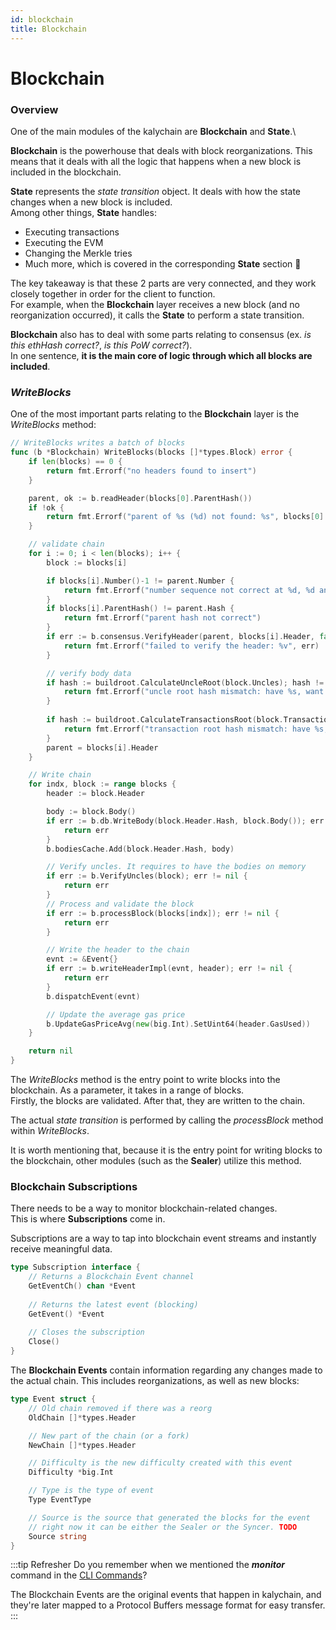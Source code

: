 ```yaml
---
id: blockchain
title: Blockchain
---
```


# Blockchain

### Overview

One of the main modules of the kalychain are **Blockchain** and **State**.\


**Blockchain** is the powerhouse that deals with block reorganizations. This means that it deals with all the logic that happens when a new block is included in the blockchain.

**State** represents the _state transition_ object. It deals with how the state changes when a new block is included.\
Among other things, **State** handles:

* Executing transactions
* Executing the EVM
* Changing the Merkle tries
* Much more, which is covered in the corresponding **State** section 🙂

The key takeaway is that these 2 parts are very connected, and they work closely together in order for the client to function.\
For example, when the **Blockchain** layer receives a new block (and no reorganization occurred), it calls the **State** to perform a state transition.

**Blockchain** also has to deal with some parts relating to consensus (ex. _is this ethHash correct?_, _is this PoW correct?_).\
In one sentence, **it is the main core of logic through which all blocks are included**.

### _WriteBlocks_

One of the most important parts relating to the **Blockchain** layer is the _WriteBlocks_ method:

```go
// WriteBlocks writes a batch of blocks
func (b *Blockchain) WriteBlocks(blocks []*types.Block) error {
	if len(blocks) == 0 {
		return fmt.Errorf("no headers found to insert")
	}

	parent, ok := b.readHeader(blocks[0].ParentHash())
	if !ok {
		return fmt.Errorf("parent of %s (%d) not found: %s", blocks[0].Hash().String(), blocks[0].Number(), blocks[0].ParentHash())
	}

	// validate chain
	for i := 0; i < len(blocks); i++ {
		block := blocks[i]

		if blocks[i].Number()-1 != parent.Number {
			return fmt.Errorf("number sequence not correct at %d, %d and %d", i, blocks[i].Number(), parent.Number)
		}
		if blocks[i].ParentHash() != parent.Hash {
			return fmt.Errorf("parent hash not correct")
		}
		if err := b.consensus.VerifyHeader(parent, blocks[i].Header, false, true); err != nil {
			return fmt.Errorf("failed to verify the header: %v", err)
		}

		// verify body data
		if hash := buildroot.CalculateUncleRoot(block.Uncles); hash != blocks[i].Header.Sha3Uncles {
			return fmt.Errorf("uncle root hash mismatch: have %s, want %s", hash, blocks[i].Header.Sha3Uncles)
		}
		
		if hash := buildroot.CalculateTransactionsRoot(block.Transactions); hash != blocks[i].Header.TxRoot {
			return fmt.Errorf("transaction root hash mismatch: have %s, want %s", hash, blocks[i].Header.TxRoot)
		}
		parent = blocks[i].Header
	}

	// Write chain
	for indx, block := range blocks {
		header := block.Header

		body := block.Body()
		if err := b.db.WriteBody(block.Header.Hash, block.Body()); err != nil {
			return err
		}
		b.bodiesCache.Add(block.Header.Hash, body)

		// Verify uncles. It requires to have the bodies on memory
		if err := b.VerifyUncles(block); err != nil {
			return err
		}
		// Process and validate the block
		if err := b.processBlock(blocks[indx]); err != nil {
			return err
		}

		// Write the header to the chain
		evnt := &Event{}
		if err := b.writeHeaderImpl(evnt, header); err != nil {
			return err
		}
		b.dispatchEvent(evnt)

		// Update the average gas price
		b.UpdateGasPriceAvg(new(big.Int).SetUint64(header.GasUsed))
	}

	return nil
}
```

The _WriteBlocks_ method is the entry point to write blocks into the blockchain. As a parameter, it takes in a range of blocks.\
Firstly, the blocks are validated. After that, they are written to the chain.

The actual _state transition_ is performed by calling the _processBlock_ method within _WriteBlocks_.

It is worth mentioning that, because it is the entry point for writing blocks to the blockchain, other modules (such as the **Sealer**) utilize this method.

### Blockchain Subscriptions

There needs to be a way to monitor blockchain-related changes.\
This is where **Subscriptions** come in.

Subscriptions are a way to tap into blockchain event streams and instantly receive meaningful data.

```go
type Subscription interface {
    // Returns a Blockchain Event channel
	GetEventCh() chan *Event
	
	// Returns the latest event (blocking)
	GetEvent() *Event
	
	// Closes the subscription
	Close()
}
```

The **Blockchain Events** contain information regarding any changes made to the actual chain. This includes reorganizations, as well as new blocks:

```go
type Event struct {
	// Old chain removed if there was a reorg
	OldChain []*types.Header

	// New part of the chain (or a fork)
	NewChain []*types.Header

	// Difficulty is the new difficulty created with this event
	Difficulty *big.Int

	// Type is the type of event
	Type EventType

	// Source is the source that generated the blocks for the event
	// right now it can be either the Sealer or the Syncer. TODO
	Source string
}
```

:::tip Refresher Do you remember when we mentioned the _**monitor**_ command in the [CLI Commands](../../docs/get-started/cli-commands/)?

The Blockchain Events are the original events that happen in kalychain, and they're later mapped to a Protocol Buffers message format for easy transfer. :::
